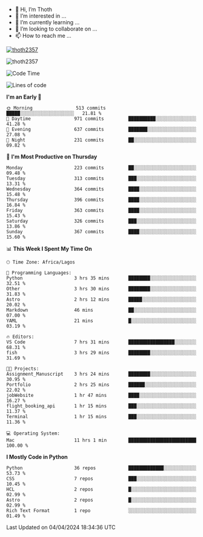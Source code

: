 <!---
thoth2357/thoth2357 is a ✨ special ✨ repository because its `README.md` (this file) appears on your GitHub profile.
You can click the Preview link to take a look at your changes.
--->

- 👋 Hi, I’m Thoth
- 👀 I’m interested in ...
- 🌱 I’m currently learning ...
- 💞️ I’m looking to collaborate on ...
- 📫 How to reach me ...


<p align="left"> <a href="https://github.com/ryo-ma/github-profile-trophy"><img src="https://github-profile-trophy.vercel.app/?username=thoth2357&theme=gruvbox&no-bg=true&no-frame=false&title=MultiLanguage,Commits,Repositories,Stars,Followers,PullRequest,Reviews,Issues" alt="thoth2357" /></a> </p>

<p align="left"> <img src="https://komarev.com/ghpvc/?username=thoth2357&label=Profile%20views&color=0e75b6&style=flat" alt="thoth2357" /> </p>

<!--START_SECTION:waka-->
![Code Time](http://img.shields.io/badge/Code%20Time-2%2C815%20hrs%2023%20mins-blue)

![Lines of code](https://img.shields.io/badge/From%20Hello%20World%20I%27ve%20Written-31.0%20million%20lines%20of%20code-blue)

**I'm an Early 🐤** 

```text
🌞 Morning                513 commits         █████░░░░░░░░░░░░░░░░░░░░   21.81 % 
🌆 Daytime                971 commits         ██████████░░░░░░░░░░░░░░░   41.28 % 
🌃 Evening                637 commits         ███████░░░░░░░░░░░░░░░░░░   27.08 % 
🌙 Night                  231 commits         ██░░░░░░░░░░░░░░░░░░░░░░░   09.82 % 
```
📅 **I'm Most Productive on Thursday** 

```text
Monday                   223 commits         ██░░░░░░░░░░░░░░░░░░░░░░░   09.48 % 
Tuesday                  313 commits         ███░░░░░░░░░░░░░░░░░░░░░░   13.31 % 
Wednesday                364 commits         ████░░░░░░░░░░░░░░░░░░░░░   15.48 % 
Thursday                 396 commits         ████░░░░░░░░░░░░░░░░░░░░░   16.84 % 
Friday                   363 commits         ████░░░░░░░░░░░░░░░░░░░░░   15.43 % 
Saturday                 326 commits         ███░░░░░░░░░░░░░░░░░░░░░░   13.86 % 
Sunday                   367 commits         ████░░░░░░░░░░░░░░░░░░░░░   15.60 % 
```


📊 **This Week I Spent My Time On** 

```text
🕑︎ Time Zone: Africa/Lagos

💬 Programming Languages: 
Python                   3 hrs 35 mins       ████████░░░░░░░░░░░░░░░░░   32.51 % 
Other                    3 hrs 30 mins       ████████░░░░░░░░░░░░░░░░░   31.83 % 
Astro                    2 hrs 12 mins       █████░░░░░░░░░░░░░░░░░░░░   20.02 % 
Markdown                 46 mins             ██░░░░░░░░░░░░░░░░░░░░░░░   07.00 % 
YAML                     21 mins             █░░░░░░░░░░░░░░░░░░░░░░░░   03.19 % 

🔥 Editors: 
VS Code                  7 hrs 31 mins       █████████████████░░░░░░░░   68.31 % 
fish                     3 hrs 29 mins       ████████░░░░░░░░░░░░░░░░░   31.69 % 

🐱‍💻 Projects: 
Assignment_Manuscript    3 hrs 24 mins       ████████░░░░░░░░░░░░░░░░░   30.95 % 
Portfolio                2 hrs 25 mins       ██████░░░░░░░░░░░░░░░░░░░   22.02 % 
jobWebsite               1 hr 47 mins        ████░░░░░░░░░░░░░░░░░░░░░   16.27 % 
flight_booking_api       1 hr 15 mins        ███░░░░░░░░░░░░░░░░░░░░░░   11.37 % 
Terminal                 1 hr 15 mins        ███░░░░░░░░░░░░░░░░░░░░░░   11.36 % 

💻 Operating System: 
Mac                      11 hrs 1 min        █████████████████████████   100.00 % 
```

**I Mostly Code in Python** 

```text
Python                   36 repos            █████████████░░░░░░░░░░░░   53.73 % 
CSS                      7 repos             ███░░░░░░░░░░░░░░░░░░░░░░   10.45 % 
HCL                      2 repos             █░░░░░░░░░░░░░░░░░░░░░░░░   02.99 % 
Astro                    2 repos             █░░░░░░░░░░░░░░░░░░░░░░░░   02.99 % 
Rich Text Format         1 repo              ░░░░░░░░░░░░░░░░░░░░░░░░░   01.49 % 
```




 Last Updated on 04/04/2024 18:34:36 UTC
<!--END_SECTION:waka-->
<!--![](http://github-profile-summary-cards.vercel.app/api/cards/profile-details?username=thoth2357&theme=2077)

![](http://github-profile-summary-cards.vercel.app/api/cards/stats?username=thoth2357&theme=2077)![](http://github-profile-summary-cards.vercel.app/api/cards/productive-time?username=thoth2357&theme=2077&utcOffset=8) -->
